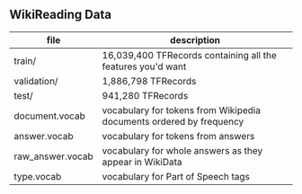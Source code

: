 ## WikiReading Data

| file             | description                                                          |
|------------------|----------------------------------------------------------------------|
| train/           | 16,039,400 TFRecords containing all the features you'd want          |
| validation/      | 1,886,798 TFRecords                                                  |
| test/            | 941,280 TFRecords                                                    |
| document.vocab   | vocabulary for tokens from Wikipedia documents ordered by frequency  |
| answer.vocab     | vocabulary for tokens from answers                                   |
| raw_answer.vocab | vocabulary for whole answers as they appear in WikiData              |
| type.vocab       | vocabulary for Part of Speech tags                                   |
